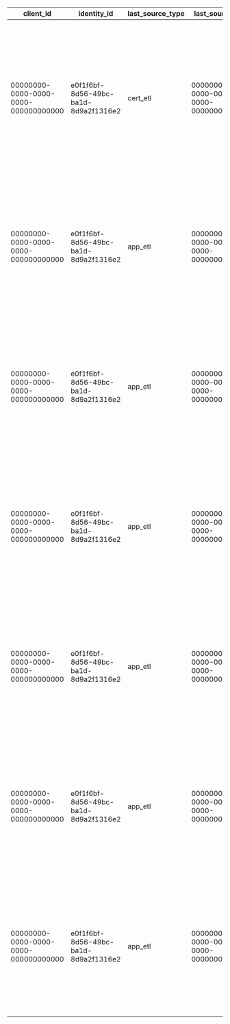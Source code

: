| client_id | identity_id | last_source_type | last_source_id | selectors | confidence | ip_address | hash | date_first_seen | date_last_seen | date_last_online | country_code | port_last_seen | domain_name | domain_parent | domain_tld | transport | protocol | refresh_period | data_source | times_seen | date_deleted | is_online |
| --- | --- | --- | --- | --- | --- | --- | --- | --- | --- | --- | --- | --- | --- | --- | --- | --- | --- | --- | --- | --- | --- | --- |
| 00000000-0000-0000-0000-000000000000 | e0f1f6bf-8d56-49bc-ba1d-8d9a2f1316e2 | cert_etl | 00000000-0000-0000-0000-000000000000 | {"cert": {"cert": ["35249c38-db0a-4a7e-87e9-f6d4e8e64bd8"], "domain": null}, "host": {"cert": ["35249c38-db0a-4a7e-87e9-f6d4e8e64bd8"], "host": null, "domain": null}, "domain": {"cert": null, "host": null, "domain": null, "subdomain": null}} | 100 | 213.42.195.246 | c126d4580d0f25bfc021543cfd1e038ecfd48978 | 2024-04-02 | 2024-05-09 | 2024-05-09 00:00:00 | AE | 443 | email.sharjah.gov.ae | sharjah.gov.ae | gov.ae | tcp | http | weekly | app | | | f |
| 00000000-0000-0000-0000-000000000000 | e0f1f6bf-8d56-49bc-ba1d-8d9a2f1316e2 | app_etl | 00000000-0000-0000-0000-000000000000 | {"asn": {"asn_name": null, "asn_number": null}, "host": {"host": null, "domain": null}, "email": {"email": null}, "domain": {"host": null, "domain": ["ea7e4280-e794-47d6-ab8a-c0c9a50245bb"], "subdomain": null}} | 100 | 213.42.195.246 | c99fc4711ea5d07b8c8fb0f2c7273822662aba36 | 2024-04-03 | 2024-05-03 | 2024-05-03 00:00:00 | AE | 443 | email.sharjah.gov.ae | sharjah.gov.ae | gov.ae | tcp | http | weekly | app | | | f |
| 00000000-0000-0000-0000-000000000000 | e0f1f6bf-8d56-49bc-ba1d-8d9a2f1316e2 | app_etl | 00000000-0000-0000-0000-000000000000 | {"asn": {"asn_name": null, "asn_number": null}, "host": {"host": null, "domain": null}, "email": {"email": null}, "domain": {"host": null, "domain": ["ea7e4280-e794-47d6-ab8a-c0c9a50245bb"], "subdomain": null}} | 100 | 213.42.195.246 | 67e86d79700ec7d64d6c25dccee97ddfa9e3a421 | 2024-05-03 | 2024-05-03 | 2024-05-03 00:00:00 | AE | 443 | email.sharjah.gov.ae | sharjah.gov.ae | gov.ae | tcp | http | weekly | app | | | f |
| 00000000-0000-0000-0000-000000000000 | e0f1f6bf-8d56-49bc-ba1d-8d9a2f1316e2 | app_etl | 00000000-0000-0000-0000-000000000000 | {"asn": {"asn_name": null, "asn_number": null}, "host": {"host": null, "domain": null}, "email": {"email": null}, "domain": {"host": null, "domain": ["ea7e4280-e794-47d6-ab8a-c0c9a50245bb"], "subdomain": null}} | 100 | 213.42.195.246 | 82405951a6f5997ca9e250f6feee8e8795b37b75 | 2024-05-03 | 2024-05-03 | 2024-05-03 00:00:00 | AE | 443 | email.sharjah.gov.ae | sharjah.gov.ae | gov.ae | tcp | http | weekly | app | | | f |
| 00000000-0000-0000-0000-000000000000 | e0f1f6bf-8d56-49bc-ba1d-8d9a2f1316e2 | app_etl | 00000000-0000-0000-0000-000000000000 | {"asn": {"asn_name": null, "asn_number": null}, "host": {"host": null, "domain": null}, "email": {"email": null}, "domain": {"host": null, "domain": ["ea7e4280-e794-47d6-ab8a-c0c9a50245bb"], "subdomain": null}} | 100 | 213.42.195.246 | 05bb2381a6851a03546e9959c8987577bae13ddb | 2024-05-02 | 2024-05-02 | 2024-05-02 00:00:00 | AE | 443 | email.sharjah.gov.ae | sharjah.gov.ae | gov.ae | tcp | http | weekly | app | | | f |
| 00000000-0000-0000-0000-000000000000 | e0f1f6bf-8d56-49bc-ba1d-8d9a2f1316e2 | app_etl | 00000000-0000-0000-0000-000000000000 | {"asn": {"asn_name": null, "asn_number": null}, "host": {"host": null, "domain": null}, "email": {"email": null}, "domain": {"host": null, "domain": ["ea7e4280-e794-47d6-ab8a-c0c9a50245bb"], "subdomain": null}} | 100 | 213.42.195.246 | b7bcdeb9c900a4edf5d18fc5c5c5509dab495bfa | 2024-05-04 | 2024-05-04 | 2024-05-04 00:00:00 | AE | 443 | email.sharjah.gov.ae | sharjah.gov.ae | gov.ae | tcp | http | weekly | app | | | f |
| 00000000-0000-0000-0000-000000000000 | e0f1f6bf-8d56-49bc-ba1d-8d9a2f1316e2 | app_etl | 00000000-0000-0000-0000-000000000000 | {"asn": {"asn_name": null, "asn_number": null}, "host": {"host": null, "domain": null}, "email": {"email": null}, "domain": {"host": null, "domain": ["ea7e4280-e794-47d6-ab8a-c0c9a50245bb"], "subdomain": null}} | 100 | 213.42.195.246 | 0a480eddee02d7eb489ec1c3d885ae65279d7d3d | 2024-05-09 | 2024-05-09 | 2024-05-09 00:00:00 | AE | 443 | email.sharjah.gov.ae | sharjah.gov.ae | gov.ae | tcp | http | weekly | app | | | f |
